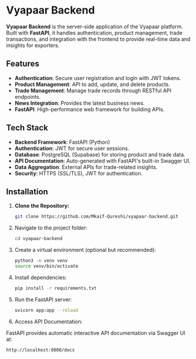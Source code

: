 # Vyapaar Backend

**Vyapaar Backend** is the server-side application of the Vyapaar platform. Built with **FastAPI**, it handles authentication, product management, trade transactions, and integration with the frontend to provide real-time data and insights for exporters.

## Features
- **Authentication**: Secure user registration and login with JWT tokens.
- **Product Management**: API to add, update, and delete products.
- **Trade Management**: Manage trade records through RESTful API endpoints.
- **News Integration**: Provides the latest business news.
- **FastAPI**: High-performance web framework for building APIs.

## Tech Stack
- **Backend Framework**: FastAPI (Python)
- **Authentication**: JWT for secure user sessions.
- **Database**: PostgreSQL (Supabase) for storing product and trade data.
- **API Documentation**: Auto-generated with FastAPI's built-in Swagger UI.
- **Data Aggregation**: External APIs for trade-related insights.
- **Security**: HTTPS (SSL/TLS), JWT for authentication.

## Installation

1. **Clone the Repository:**
   ```bash
   git clone https://github.com/Mkaif-Qureshi/vyapaar-backend.git
   ```
2. Navigate to the project folder:
   ```bash
   cd vyapaar-backend
   ```
4. Create a virtual environment (optional but recommended):
   ```bash
   python3 -m venv venv
   source venv/bin/activate
   ```
6. Install dependencies:
   ```bash
   pip install -r requirements.txt
   ```
8. Run the FastAPI server:
   ```bash
   uvicorn app:app --reload
   ```
10. Access API Documentation:

FastAPI provides automatic interactive API documentation via Swagger UI at:
   ```bash
   http://localhost:8000/docs
   ```
